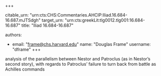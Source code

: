 +++


citable_urn: "urn:cts:CHS:Commentaries.AHCIP:Iliad.16.684-16.687.mJTSdgh"
target_urn: "urn:cts:greekLit:tlg0012.tlg001:16.684-16.687"
title: "Iliad 16.684-16.687"

authors:
- email: "frame@chs.harvard.edu"
  name: "Douglas Frame"
  username: "dframe"
+++

<p>analysis of the parallelism between Nestor and Patroclus (as in Nestor’s second story), with regards to Patroclus’ failure to turn back from battle as Achilles commands</p>